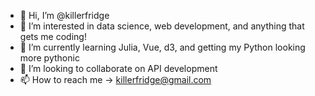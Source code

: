 - 👋 Hi, I’m @killerfridge
- 👀 I’m interested in data science, web development, and anything that gets me coding!
- 🌱 I’m currently learning Julia, Vue, d3, and getting my Python looking more pythonic
- 💞️ I’m looking to collaborate on API development
- 📫 How to reach me -> killerfridge@gmail.com

<!---
killerfridge/killerfridge is a ✨ special ✨ repository because its `README.md` (this file) appears on your GitHub profile.
You can click the Preview link to take a look at your changes.
--->

